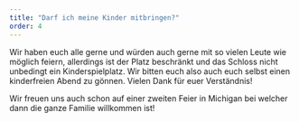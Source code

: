 ```yaml
---
title: "Darf ich meine Kinder mitbringen?"
order: 4
---
```


Wir haben euch alle gerne und würden auch gerne mit so vielen Leute wie möglich feiern, allerdings ist der Platz beschränkt und das Schloss nicht unbedingt ein Kinderspielplatz. Wir bitten euch also auch euch selbst einen kinderfreien Abend zu gönnen.
Vielen Dank für euer Verständnis!

Wir freuen uns auch schon auf einer zweiten Feier in Michigan bei welcher dann die ganze Familie willkommen ist!
